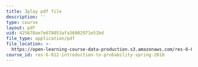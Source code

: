 ```yaml
---
title: 3play pdf file
description: ''
type: course
layout: pdf
uid: 425678ae7e678053afa36002971e51bd
file_type: application/pdf
file_location: >-
  https://open-learning-course-data-production.s3.amazonaws.com/res-6-012-introduction-to-probability-spring-2018/425678ae7e678053afa36002971e51bd_vfqPpai_9jI.pdf
course_id: res-6-012-introduction-to-probability-spring-2018
---
```

